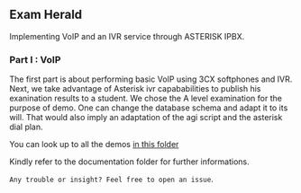 ## Exam Herald

Implementing VoIP and an IVR service through ASTERISK IPBX.

### Part I : VoIP 
The first part is about performing  basic VoIP using 3CX softphones and IVR.
Next, we take advantage of Asterisk ivr capababilities to publish his exanination results to  a student.
We chose the A level examination for the purpose of demo.
One can change the database schema and adapt it to its will.
That would also imply an adaptation of the agi script and the asterisk dial plan.

You can look up to all the demos [in this folder](Demos/)

 Kindly refer to the documentation folder for further informations.
 
 `Any trouble or insight? Feel free to open an issue`.
